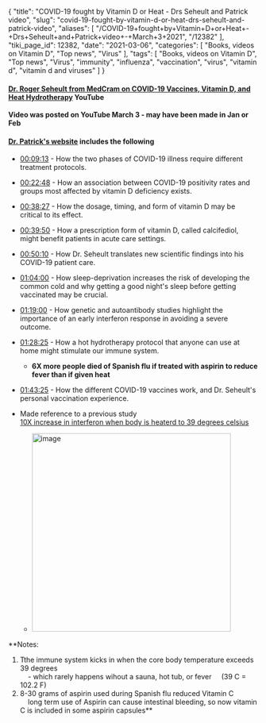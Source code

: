 {
    "title": "COVID-19 fought by Vitamin D or Heat - Drs Seheult and Patrick video",
    "slug": "covid-19-fought-by-vitamin-d-or-heat-drs-seheult-and-patrick-video",
    "aliases": [
        "/COVID-19+fought+by+Vitamin+D+or+Heat+-+Drs+Seheult+and+Patrick+video+-+March+3+2021",
        "/12382"
    ],
    "tiki_page_id": 12382,
    "date": "2021-03-06",
    "categories": [
        "Books, videos on Vitamin D",
        "Top news",
        "Virus"
    ],
    "tags": [
        "Books, videos on Vitamin D",
        "Top news",
        "Virus",
        "immunity",
        "influenza",
        "vaccination",
        "virus",
        "vitamin d",
        "vitamin d and viruses"
    ]
}


#### [Dr. Roger Seheult from MedCram on COVID-19 Vaccines, Vitamin D, and Heat Hydrotherapy](https://www.youtube.com/watch?v=HxMEYtKYdZM&t=48s&ab_channel=FoundMyFitness) YouTube

 **Video was posted on YouTube March 3 - may have been made in Jan or Feb** 

#### [Dr. Patrick's website](https://www.foundmyfitness.com/episodes/roger-seheult) includes the following

* [00:09:13](https://www.youtube.com/watch?v=HxMEYtKYdZM&t=00h09m13s) - How the two phases of COVID-19 illness require different treatment protocols. 

* [00:22:48](https://www.youtube.com/watch?v=HxMEYtKYdZM&t=00h22m48s) - How an association between COVID-19 positivity rates and groups most affected by vitamin D deficiency exists.

* [00:38:27](https://www.youtube.com/watch?v=HxMEYtKYdZM&t=00h38m27s) - How the dosage, timing, and form of vitamin D may be critical to its effect.

* [00:39:50](https://www.youtube.com/watch?v=HxMEYtKYdZM&t=00h39m50s) - How a prescription form of vitamin D, called calcifediol, might benefit patients in acute care settings.

* [00:50:10](https://www.youtube.com/watch?v=HxMEYtKYdZM&t=00h50m10s) - How Dr. Seheult translates new scientific findings into his COVID-19 patient care.

* [01:04:00](https://www.youtube.com/watch?v=HxMEYtKYdZM&t=01h04m00s) - How sleep-deprivation increases the risk of developing the common cold and why getting a good night's sleep before getting vaccinated may be crucial.

* [01:19:00](https://www.youtube.com/watch?v=HxMEYtKYdZM&t=01h19m00s) - How genetic and autoantibody studies highlight the importance of an early interferon response in avoiding a severe outcome.

* [01:28:25](https://www.youtube.com/watch?v=HxMEYtKYdZM&t=01h28m25s) - How a hot hydrotherapy protocol that anyone can use at home might stimulate our immune system.

   *  **6X more people died of Spanish flu if treated with aspirin to reduce fever than if given heat** 

* [01:43:25](https://www.youtube.com/watch?v=HxMEYtKYdZM&t=01h43m25s) - How the different COVID-19 vaccines work, and Dr. Seheult's personal vaccination experience.

* Made reference to a previous study  
[10X increase in interferon when body is heaterd to 39 degrees celsius](https://youtu.be/HxMEYtKYdZM?t=4931)

   * <img src="https://d1bk1kqxc0sym.cloudfront.net/attachments/jpeg/10x-increase-when-at-39-degrees-centigrade.jpg" alt="image" width="400">

 **Notes:  
1) Tthe immune system kicks in when the core body temperature exceeds 39 degrees  
 &nbsp; &nbsp; - which rarely happens wihout a sauna, hot tub, or fever  &nbsp; &nbsp; (39 C = 102.2 F)  
 2) 8-30 grams of aspirin used during Spanish flu reduced Vitamin C   
&nbsp; &nbsp; long term use of Aspirin can cause intestinal bleeding, so now vitamin C is included in some aspirin capsules**